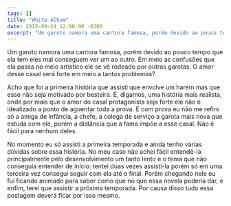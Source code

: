 ```yaml
---
tags: []
title: "White Album"
date: 2015-09-24 12:00:00 -0300
excerpt: "Um garoto namora uma cantora famosa, porém devido ao pouco tempo que ela tem eles mal conseguem ver um ao outro. Em meio as confusões que ela passa no meio artístico ele se vê rodeado por outras garotas. O amor desse casal será forte em meio a tantos problemas?"
---
```


Um garoto namora uma cantora famosa, porém devido ao pouco tempo que ela tem eles mal conseguem ver
um ao outro. Em meio as confusões que ela passa no meio artístico ele se vê rodeado por outras
garotas. O amor desse casal será forte em meio a tantos problemas?

Acho que foi a primeira história que assisti que envolve um harém mas que esse não seja motivado por
besteira. É, digamos, uma história mais realista, onde por mais que o amor do casal protagonista
seja forte ele não é idealizado a ponto de aguentar toda a prova. E com prova eu não me refiro só a
amiga de infância, a chefe, a colega de serviço a garota mais nova que estuda com ele, porém a
distância que a fama impõe a esse casal. Não é fácil para nenhum deles.

No momento eu só assisti a primeira temporada e ainda tenho várias dúvidas sobre essa história. No
meu caso não achei fácil entendê-la principalmente pelo desenvolvimento um tanto lento e o tema que
não conseguia entender de início: tentei duas vezes assistí-la porém só em uma terceira vez consegui
seguir com ela até o final. Porém chegando nele eu fui ficando animado para saber como que no que
essa novela poderia dar, e enfim, terei que assistir a próxima temporada. Por causa disso tudo
essa postagem deverá ficar por isso mesmo.
